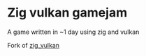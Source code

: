 # Zig vulkan gamejam

A game written in ~1 day using zig and vulkan

Fork of [zig_vulkan](https://github.com/Avokadoen/zig_vulkan)
